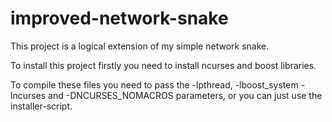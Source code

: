# improved-network-snake
This project is a logical extension of my simple network snake.

To install this project firstly you need to install ncurses and boost
libraries.

To compile these files you need to pass the -lpthread, -lboost_system
-lncurses and -DNCURSES_NOMACROS parameters, or you can just use the installer-script.
